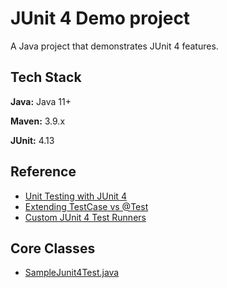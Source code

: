 
# JUnit 4 Demo project

A Java project that demonstrates JUnit 4 features.

## Tech Stack

**Java:** Java 11+

**Maven:** 3.9.x

**JUnit:** 4.13

## Reference
* [Unit Testing with JUnit 4](https://www.vogella.com/tutorials/JUnit4/article.html)
* [Extending TestCase vs @Test](https://stackoverflow.com/questions/2635839/junit-confusion-use-extends-testcase-or-test/2635946#2635946)
* [Custom JUnit 4 Test Runners](https://www.baeldung.com/junit-4-custom-runners)

## Core Classes
* [SampleJunit4Test.java](https://github.com/navrwork/unit-testing/blob/main/Junit4Demo/src/test/java/com/navr/junitdemo/SampleJunit4Test.java)
